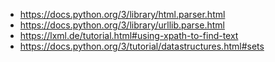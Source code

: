 * https://docs.python.org/3/library/html.parser.html
* https://docs.python.org/3/library/urllib.parse.html
* https://lxml.de/tutorial.html#using-xpath-to-find-text
* https://docs.python.org/3/tutorial/datastructures.html#sets
